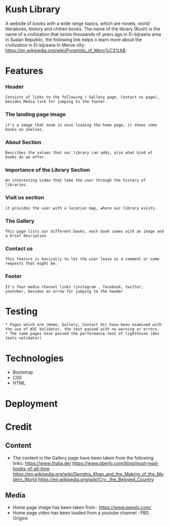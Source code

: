 
# Kush Library

A website of books with a wide range topics, which are novels, world literatures, history and chilren books. 
The name of the library (Kush) is the name of a civilization that exists thousands of years ago in El-bijrawia area in Sudan Republic, 
the following link helps o learn more about the civilization in El-bijrawia In Meroe city: https://en.wikipedia.org/wiki/Pyramids_of_Mero%C3%AB.

# Features
### Header
    Consists of links to the following ( Gallery page, Contact us page), besides Media link for jumping to the footer.

### The landing page image
    it's a image that zoom in once loading the home page, it shows some books on shelves.

### About Section
    Describes the values that our library can adds, also what kind of books do we offer.

### Importance of the Library Section
    An interesting video that take the user through the history of libraries. 
### Visit us section
    it provides the user with a location map, where our library exists.
### The Gallery
    This page lists our different books, each book comes with an image and a brief desription
### Contact us
    This feature is basically to let the user leave us a comment or some requests that might be.
### Footer
    It's four media channel links (instagram , facebook, twitter, youtube), besides an arrow for jumping to the header
    
# Testing
    * Pages which are (Home, Gallery, Contact Us) have been examined with the use of W3C Validator, the test passed with no warning or errors.
    * The same pages have passed the performance test of lighthouse (dev tools validator)


# Technologies
* Bootstrap
* CSS
* HTML

# Deployment

# Credit
## Content
 * The content in the Gallery page have been taken from the following links:
   https://www.thalia.de/
   https://www.oberlo.com/blog/must-read-books-of-all-time
   https://en.wikipedia.org/wiki/Genghis_Khan_and_the_Making_of_the_Modern_World
   https://en.wikipedia.org/wiki/Cry,_the_Beloved_Country

## Media
 
 * Home page image has been taken from :  https://www.pexels.com/
 * Home page video has been loaded from a youtube channel : PBS Origins
